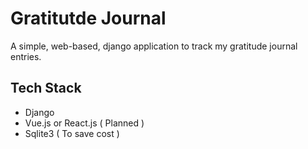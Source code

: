 # Gratitutde Journal
A simple, web-based, django application to track my gratitude journal entries.

## Tech Stack
- Django
- Vue.js or React.js ( Planned )
- Sqlite3 ( To save cost )